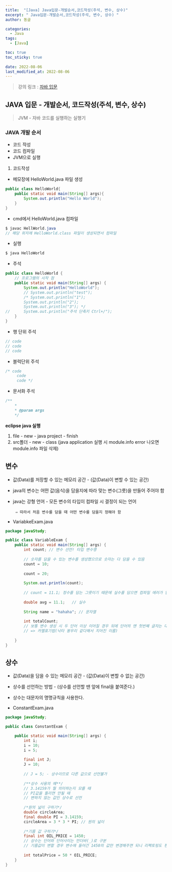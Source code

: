 ```yaml
---
title:  "[Java] Java입문-개발순서,코드작성(주석, 변수, 상수)"
excerpt: " Java입문-개발순서,코드작성(주석, 변수, 상수) "
author: 동글

categories:
  - Java
tags:
  - [Java]

toc: true
toc_sticky: true
 
date: 2022-08-06
last_modified_at: 2022-08-06
---
```


> 강의 링크 : [자바 입문](https://programmers.co.kr/learn/courses/5)

## JAVA 입문 - 개발순서, 코드작성(주석, 변수, 상수)


>JVM - 자바 코드를 실행하는 실행기


### **JAVA 개발 순서**

- 코드 작성
- 코드 컴파일
- JVM으로 실행

1. 코드작성
- 메모장에 HelloWorld.java 파일 생성

```java
public class HelloWorld{
	public static void main(String[] args){
		System.out.println("Hello World");
	}
}
```

- cmd에서 HelloWorld.java  컴파일

```java
$ javac HellWorld.java
// 해당 위치에 HelloWorld.class 파일이 생성되면서 컴파일
```

- 실행

```java
$ java HelloWorld
```

- 주석

```java
public class HelloWorld {
	// 프로그램의 시작 점
	public static void main(String[] args) {
		System.out.println("HelloWorld");
		// System.out.println("test");
		/* System.out.println("1");
		System.out.println("2");
		System.out.println("3"); */
//		System.out.println("주석 단축키 Ctrl+/");
	}
}
```

- 행 단위 주석

```java
// code
// code
// code

```

- 블럭단위 주석

```java
/* code
	 code
	 code */

```

- 문서화 주석
    
```java
/**
    * 
    * @param args
    */
```
    

**eclipse java 실행**

1. file - new - java project - finish
2. src폴더 - new - class (java application 실행 시 module.info error 나오면 module.info 파일 삭제)

## **변수**

- 값(Data)를 저장할 수 있는 메모리 공간 - (값(Data)이 변할 수 있는 공간)
- java의 변수는 어떤 값(음식)을 담을지에 따라 맞는 변수(그릇)을 만들어 주어야 함
- java는 강형 언어 - 모든 변수의 타입이 컴파일 시 결정이 되는 언어

       ⇒ 따라서 처음 변수를 담을 때 어떤 변수를 담을지 정해야 함

- VariabkeExam.java

```java
package javaStudy;

public class VariableExam {
	public static void main(String[] args) {
		int count; // 변수 선언! 타입 변수명
	
		// 숫자를 담을 수 있는 변수를 생성했으므로 숫자는 다 담을 수 있음
		count = 10;
	
		count = 20;
	
		System.out.println(count);
	
		// count = 11.1; 정수를 담는 그릇이기 때문에 실수를 담으면 컴파일 에러가 남
	
		double avg = 11.1;	 // 실수
	
		String name = "hahaha"; // 문자열
	
		int totalCount; 
		// 보통 변수 생성 시 두 단어 이상 이어질 경우 뒤에 단어의 맨 첫번째 글자는 대문자로 사용
		// => 카멜표기법(낙타 봉우리 같다해서 지어진 이름)
	
	}
}
```

## **상수**

- 값(Data)을 담을 수 있는 메모리 공간 - (값(Data)이 변할 수 없는 공간)
- 상수를 선언하는 방법 - (상수를 선언할 땐 앞에 final을 붙여준다.)
- 상수는 대문자의 명명규칙을 사용한다.

- ConstantExam.java

```java
package javaStudy;

public class ConstantExam {

	public static void main(String[] args) {
		int i;
		i = 10;
		i = 5;
		
		final int J;
		J = 10;
		
		// J = 5; - 상수이므로 다른 값으로 선언불가
		
		/**상수 사용의 예**/
		// 3.14159가 뭘 의미하는지 모를 때
		// PI값을 틀리면 안될 때 
		// 변하지 않는 값인 상수로 선언
		
		/*원의 넓이 구하기*/
		double circleArea;
		final double PI = 3.14159;
		circleArea = 3 * 3 * PI; // 원의 넓이
		
		/*기름 값 구하기*/
		final int OIL_PRICE = 1450; 
		// 상수는 단어와 단어사이는 언더바(_)로 구분
		// 기름값이 변할 경우 변수에 들어간 1450의 값만 변경해주면 되니 리팩토링도 편하다.
		
		int totalPrice = 50 * OIL_PRICE;
	}
}
```
